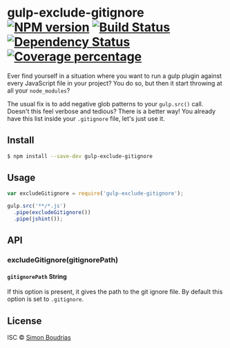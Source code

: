 # gulp-exclude-gitignore [![NPM version][npm-image]][npm-url] [![Build Status][travis-image]][travis-url] [![Dependency Status][daviddm-image]][daviddm-url] [![Coverage percentage][coveralls-image]][coveralls-url]

Ever find yourself in a situation where you want to run a gulp plugin against every JavaScript file in your project? You do so, but then it start throwing at all your `node_modules`?

The usual fix is to add negative glob patterns to your `gulp.src()` call. Doesn't this feel verbose and tedious? There is a better way! You already have this list inside your `.gitignore` file, let's just use it.

## Install

```sh
$ npm install --save-dev gulp-exclude-gitignore
```


## Usage

```js
var excludeGitignore = require('gulp-exclude-gitignore');

gulp.src('**/*.js')
  .pipe(excludeGitignore())
  .pipe(jshint());
```

## API

### excludeGitignore(gitignorePath)

#### `gitignorePath` String

If this option is present, it gives the path to the git ignore file. By default this option is set to `.gitignore`.


## License

ISC © [Simon Boudrias](http://simonboudrias.com)


[npm-image]: https://badge.fury.io/js/gulp-exclude-gitignore.svg
[npm-url]: https://npmjs.org/package/gulp-exclude-gitignore
[travis-image]: https://travis-ci.org/SBoudrias/gulp-exclude-gitignore.svg?branch=master
[travis-url]: https://travis-ci.org/SBoudrias/gulp-exclude-gitignore
[daviddm-image]: https://david-dm.org/SBoudrias/gulp-exclude-gitignore.svg?theme=shields.io
[daviddm-url]: https://david-dm.org/SBoudrias/gulp-exclude-gitignore
[coveralls-image]: https://coveralls.io/repos/SBoudrias/gulp-exclude-gitignore/badge.svg
[coveralls-url]: https://coveralls.io/r/SBoudrias/gulp-exclude-gitignore
